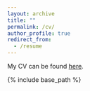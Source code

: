 ```yaml
---
layout: archive
title: ""
permalink: /cv/
author_profile: true
redirect_from:
  - /resume
---
```


My CV can be found <a class="page-link" href="/files/socolof_cv.pdf" target="_blank">here</a>.

{% include base_path %}

